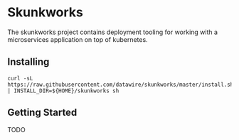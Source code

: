 # Skunkworks

The skunkworks project contains deployment tooling for working with a
microservices application on top of kubernetes.

## Installing

```
curl -sL https://raw.githubusercontent.com/datawire/skunkworks/master/install.sh | INSTALL_DIR=${HOME}/skunkworks sh
```

## Getting Started

TODO
